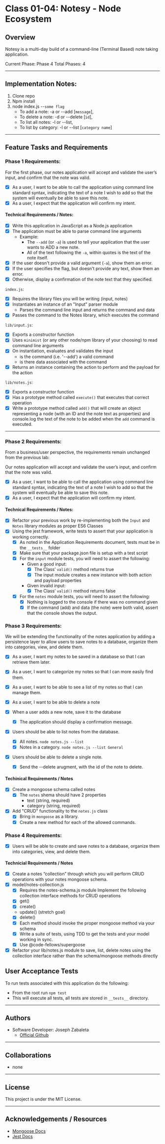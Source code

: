 # Class 01-04: Notesy - Node Ecosystem

## Overview
Notesy is a multi-day build of a command-line (Terminal Based) note taking application.

Current Phase: Phase 4
Total Phases: 4

---

## Implementation Notes:
1. Clone repo
2. Npm install
3. node index.js --`some flag`
    - To add a note: -a or --add [`message`],
    - To delete a note: -d or --delete [`id`],
    - To list all notes: -l or --list,
    - To list by category: -l or --list [`category name`]

---

## Feature Tasks and Requirements

### Phase 1 Requirements:
For the first phase, our notes application will accept and validate the user’s input, and confirm that the note was valid.
- [x] As a user, I want to be able to call the application using command line standard syntax, indicating the text of a note I wish to add so that the system will eventually be able to save this note.
- [x] As a user, I expect that the application will confirm my intent.

#### Technical Requirements / Notes:

- [x] Write this application in JavaScript as a Node.js application
- [x] The application must be able to parse command line arguments
    - Example:
        - The `--add` (or `-a`) is used to tell your application that the user wants to ADD a new note.
        - All of the text following the `-a`, within quotes is the text of the note itself.
- [x] If the user doesn't provide a valid argument (`-a`), show them an error.
- [x] If the user specifies the flag, but doesn't provide any text, show them an error.
- [x] Otherwise, display a confirmation of the note text that they specified.

`index.js`:
- [x] Requires the library files you will be writing (input, notes)
- [x] Instantiates an instance of an "Input" parser module
    - Parses the command line input and returns the command and data
- [x] Passes the command to the Notes library, which executes the command

`lib/input.js`:
- [x] Exports a constructor function
- [x] Uses `minimist` (or any other node/npm library of your choosing) to read command line arguments
- [x] On instantiation, evaluates and validates the input
    - is the command (i.e. '--add') a valid command
    - is there data associated with the command
- [x] Returns an instance containing the action to perform and the payload for the action

`lib/notes.js`:
- [x] Exports a constructor function
- [x] Has a prototype method called `execute()` that executes that correct operation
- [x] Write a prototype method called `add()` that will create an object representing a node (with an ID and the note text as properties) and console.log the text of the note to be added when the `add` command is executed.

---

### Phase 2 Requirements:

From a business/user perspective, the requirements remain unchanged from the previous lab:

Our notes application will accept and validate the user’s input, and confirm that the note was valid.
- [x] As a user, I want to be able to call the application using command line standard syntax, indicating the text of a note I wish to add so that the system will eventually be able to save this note.
- [x] As a user, I expect that the application will confirm my intent.

#### Technical Requirements / Notes:

- [x] Refactor your previous work by re-implementing both the `Input` and `Notes` library modules as proper ES6 Classes
- [x] Using the jest framework, write tests to assert that your application is working correctly.
    - [x] As noted in the Application Requirements document, tests must be in the `__tests__` folder
    - [x] Make sure that your package.json file is setup with a test script
    - [x] For the `input` module tests, you will need to assert the following:
        - Given a good input:
            - [x] The Class’ `valid()` method returns true
            - [x] The input module creates a new instance with both action and payload properties
        - Given invalid input:
            - [x] The Class’ `valid()` method returns false
    - [x] For the `notes` module tests, you will need to assert the following:
        - [x] Nothing is logged to the console if there was no command given
        - [x] If the command (add) and data (the note) were both valid, assert that the console shows the output.

### Phase 3 Requirements:
We will be extending the functionality of the notes application by adding a persistence layer to allow users to save notes to a database, organize them into categories, view, and delete them.

- [x] As a user, I want my notes to be saved in a database so that I can retrieve them later.
- [x] As a user, I want to categorize my notes so that I can more easily find them.
- [x] As a user, I want to be able to see a list of my notes so that I can manage them.
- [x] As a user, I want to be able to delete a note

- [x] When a user adds a new note, save it to the database
    - [x] The application should display a confirmation message.

- [x] Users should be able to list notes from the database.
    - [x] All notes. `node notes.js --list`
    - [x] Notes in a category. `node notes.js --list General`

- [x] Users should be able to delete a single note.
    - [x] Send the --delete arugment, with the id of the note to delete.

#### Techinical Requirements / Notes
- [x] Create a mongoose schema called notes
    - [x] The `notes` shema should have 2 properties
        - text (string, required)
        - category (string, required)

- [x] Add "CRUD" functionality to the `notes.js` class
    - [x] Bring in `mongoose` as a library.
    - [x] Create a new method for each of the allowed commands.

### Phase 4 Requirements:
- [x] Users will be able to create and save notes to a database, organize them into categories, view, and delete them.

#### Technicial Requirements / Notes
- [x] Create a notes “collection” through which you will perform CRUD operations with your notes mongoose schema.
- [x] model/notes-collection.js
    - [x] Requires the notes-schema.js module
    Implement the following collection interface methods for CRUD operations
    - [x] get()
    - [x] create()
    - update() (stretch goal)
    - [x] delete()
    - [x] Each method should invoke the proper mongoose method via your schema
    - [x] Write a suite of tests, using TDD to get the tests and your model working in sync.
    - [x] Use @code-fellows/supergoose
- [x] Refactor your lib/notes.js module to save, list, delete notes using the collection interface rather than the schema/mongoose methods directly

## User Acceptance Tests
To run tests associated with this application do the following:
- From the root run `npm test`
- This will execute all tests, all tests are stored in `__tests__` directory.
---

## Authors
- Software Developer: Joseph Zabaleta
  - [Official Github](https://github.com/joseph-zabaleta)

---

## Collaborations
- none

---

## License
This project is under the MIT License.

---

## Acknowledgements / Resources
- [Mongoose Docs](https://mongoosejs.com/)
- [Jest Docs](https://jestjs.io/docs/en/getting-started)
